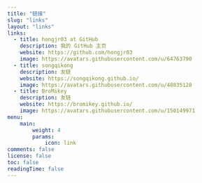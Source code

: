```yaml
---
title: "链接"
slug: "links"
layout: "links"
links:
  - title: hongjr03 at GitHub
    description: 我的 GitHub 主页
    website: https://github.com/hongjr03
    image: https://avatars.githubusercontent.com/u/64763790
  - title: songqikong
    description: 友链
    website: https://songqikong.github.io/
    image: https://avatars.githubusercontent.com/u/48835128
  - title: BroMikey
    description: 友链
    website: https://bromikey.github.io/
    image: https://avatars.githubusercontent.com/u/150149971
menu:
    main: 
        weight: 4
        params:
            icon: link
comments: false
license: false
toc: false
readingTime: false
---
```

